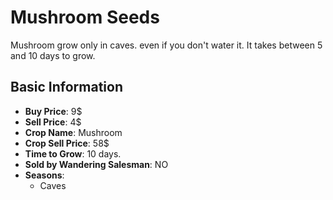 # Mushroom Seeds

Mushroom grow only in caves. even if you don't water it. It takes between 5 and 10 days to grow.

## Basic Information

- **Buy Price**: 9$
- **Sell Price**: 4$
- **Crop Name**: Mushroom
- **Crop Sell Price**: 58$
- **Time to Grow**: 10 days.
- **Sold by Wandering Salesman**: NO
- **Seasons**:
  - Caves